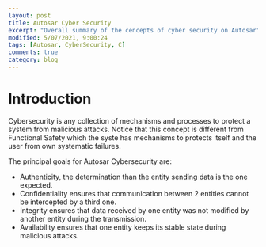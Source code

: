 ```yaml
---
layout: post
title: Autosar Cyber Security
excerpt: "Overall summary of the cencepts of cyber security on Autosar"
modified: 5/07/2021, 9:00:24
tags: [Autosar, CyberSecurity, C]
comments: true
category: blog
---
```


# Introduction

Cybersecurity is any collection of mechanisms and processes to protect a system from malicious attacks. Notice that this concept is different from Functional Safety which  the syste has mechanisms to protects itself and the user from own systematic failures.

The principal goals for Autosar Cybersecurity are:

* Authenticity, the determination than the entity sending data is the one expected.
* Confidentiality ensures that communication between 2 entities cannot be intercepted by a third one.
* Integrity ensures that data received by one entity was not modified by another entity during the transmission.
* Availability ensures that one entity keeps its stable state during malicious attacks.



